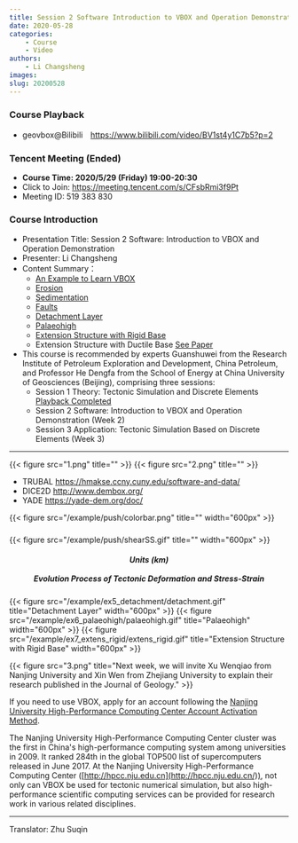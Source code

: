 ```yaml
---
title: Session 2 Software Introduction to VBOX and Operation Demonstration
date: 2020-05-28
categories:
    - Course
    - Video
authors:
    - Li Changsheng
images:
slug: 20200528
---
```


### Course Playback

- geovbox@Bilibili　https://www.bilibili.com/video/BV1st4y1C7b5?p=2

### Tencent Meeting (Ended)  

- **Course Time: 2020/5/29 (Friday) 19:00-20:30**
- Click to Join: <https://meeting.tencent.com/s/CFsbRmi3f9Pt>
- Meeting ID: 519 383 830  

### Course Introduction

- Presentation Title: Session 2 Software: Introduction to VBOX and Operation Demonstration
- Presenter: Li Changsheng
- Content Summary：  
  - [An Example to Learn VBOX](/example/push/) 
  - [Erosion](/example/syn_erosion/) 
  - [Sedimentation](/example/syn_sedimentaion/) 
  - [Faults](/example/pre_struct/) 
  - [Detachment Layer](/example/ex5_detachment/) 
  - [Palaeohigh](/example/ex6_palaeohigh/) 
  - [Extension Structure with Rigid Base](/example/ex7_extens_rigid/)
  - Extension Structure with Ductile Base [See Paper](http://t.cn/A6hj2FNU) 
- This course is recommended by experts Guanshuwei from the Research Institute of Petroleum Exploration and Development, China Petroleum, and Professor He Dengfa from the School of Energy at China University of Geosciences (Beijing), comprising three sessions:  
  - Session 1 Theory: Tectonic Simulation and Discrete Elements [Playback Completed](https://www.bilibili.com/video/BV1st4y1C7b5/)
  - Session 2 Software: Introduction to VBOX and Operation Demonstration (Week 2)
  - Session 3 Application: Tectonic Simulation Based on Discrete Elements (Week 3)

---

{{< figure src="1.png" title="" >}}
{{< figure src="2.png" title="" >}}

- TRUBAL https://hmakse.ccny.cuny.edu/software-and-data/
- DICE2D   http://www.dembox.org/
- YADE https://yade-dem.org/doc/


{{< figure src="/example/push/colorbar.png" title="" width="600px" >}}
<h5> </h5>
{{< figure src="/example/push/shearSS.gif" title="" width="600px" >}}
<center><h5>Units (km)<br><br>Evolution Process of Tectonic Deformation and Stress-Strain</h5></center>

{{< figure src="/example/ex5_detachment/detachment.gif" title="Detachment Layer" width="600px" >}}
{{< figure src="/example/ex6_palaeohigh/palaeohigh.gif" title="Palaeohigh" width="600px" >}}
{{< figure src="/example/ex7_extens_rigid/extens_rigid.gif" title="Extension Structure with Rigid Base" width="600px" >}}

{{< figure src="3.png" title="Next week, we will invite Xu Wenqiao from Nanjing University and Xin Wen from Zhejiang University to explain their research published in the Journal of Geology." >}}


If you need to use VBOX, apply for an account following the [Nanjing University High-Performance Computing Center Account Activation Method](https://doc.geovbox.com/latest/hpc/).

The Nanjing University High-Performance Computing Center cluster was the first in China's high-performance computing system among universities in 2009. It ranked 284th in the global TOP500 list of supercomputers released in June 2017. At the Nanjing University High-Performance Computing Center ([http://hpcc.nju.edu.cn](http://hpcc.nju.edu.cn/)), not only can VBOX be used for tectonic numerical simulation, but also high-performance scientific computing services can be provided for research work in various related disciplines.

---
Translator: Zhu Suqin



